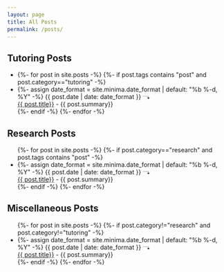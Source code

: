 ```yaml
---
layout: page
title: All Posts
permalink: /posts/
---
```

<h2> Tutoring Posts </h2>
<ul class="post-list"><li>
{%- for post in site.posts -%}
  {%- if post.tags contains "post" and post.category=="tutoring" -%}
<li>
  {%- assign date_format = site.minima.date_format | default: "%b %-d, %Y" -%}
  <span class="post-meta">{{ post.date | date: date_format }} </span><img src="/assets/images/post-arrow.svg" class='arrow-img' alt="arrow" style="width:1.2em;margin-right:1em;"><br>
    <a class="post-link" href="{{ post.url | relative_url }}">
      {{ post.title}}</a> - {{ post.summary}}
</li>
{%- endif -%}
{%- endfor -%}
</ul>

<h2>Research Posts</h2>
<ul class="post-list">
{%- for post in site.posts -%}
  {%- if post.category=="research" and post.tags contains "post" -%}
  <li>
    {%- assign date_format = site.minima.date_format | default: "%b %-d, %Y" -%}
    <span class="post-meta">{{ post.date | date: date_format }} </span><img src="/assets/images/post-arrow.svg" class='arrow-img' alt="arrow" style="width:1.2em;margin-right:1em;"><br>
      <a class="post-link" href="{{ post.url | relative_url }}">
        {{ post.title}}</a> - {{ post.summary}}
  </li>
  {%- endif -%}
{%- endfor -%}
</ul>


<h2> Miscellaneous Posts </h2>
<ul class="post-list">
{%- for post in site.posts -%}
  {%- if post.category!="research" and post.category!="tutoring" -%}
  <li>
    {%- assign date_format = site.minima.date_format | default: "%b %-d, %Y" -%}
    <span class="post-meta">{{ post.date | date: date_format }} </span><img src="/assets/images/post-arrow.svg" class='arrow-img' alt="arrow" style="width:1.2em;margin-right:1em;"><br>
      <a class="post-link" href="{{ post.url | relative_url }}">
        {{ post.title}}</a> - {{ post.summary}}
  </li>
{%- endif -%}
{%- endfor -%}
</ul>
